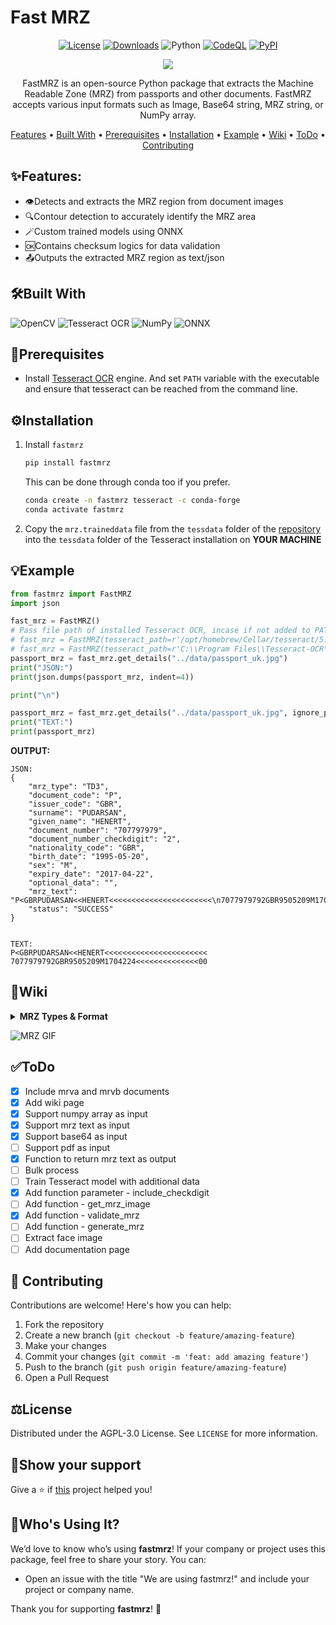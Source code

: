 # Fast MRZ

<div align="center">

[![License](https://img.shields.io/badge/license-AGPL%203.0-34D058?color=blue)](https://github.com/sivakumar-mahalingam/fastmrz/blob/main/LICENSE)
[![Downloads](https://static.pepy.tech/badge/fastmrz)](https://pypistats.org/packages/fastmrz)
![Python](https://img.shields.io/badge/python-3.8+-blue?logo=python&logoColor=959DA5)
[![CodeQL](https://github.com/sivakumar-mahalingam/fastmrz/actions/workflows/codeql.yml/badge.svg)](https://github.com/sivakumar-mahalingam/fastmrz/actions/workflows/codeql.yml)
[![PyPI](https://img.shields.io/pypi/v/fastmrz.svg?logo=pypi&logoColor=959DA5&color=blue)](https://pypi.org/project/fastmrz/)

<a href="https://github.com/sivakumar-mahalingam/fastmrz/" target="_blank">
    <img src="https://raw.githubusercontent.com/sivakumar-mahalingam/fastmrz/main/docs/FastMRZ.png" target="_blank" />
</a>

FastMRZ is an open-source Python package that extracts the Machine Readable Zone (MRZ) from passports and other documents. FastMRZ accepts various input formats such as Image, Base64 string, MRZ string, or NumPy array. 

[Features](#features) •
[Built With](#built-with) •
[Prerequisites](#prerequisites) •
[Installation](#installation) •
[Example](#example) •
[Wiki](#wiki) •
[ToDo](#todo) •
[Contributing](#contributing)

</div>

## ️✨Features:

- 👁️Detects and extracts the MRZ region from document images
- ️🔍Contour detection to accurately identify the MRZ area
- 🪄Custom trained models using ONNX 
- 🆗Contains checksum logics for data validation
- 📤Outputs the extracted MRZ region as text/json


## 🛠️Built With

![OpenCV](https://img.shields.io/badge/OpenCV-27338e?style=for-the-badge&logo=OpenCV&logoColor=white)
![Tesseract OCR](https://img.shields.io/badge/Tesseract%20OCR-0F9D58?style=for-the-badge&logo=google&logoColor=white)
![NumPy](https://img.shields.io/badge/numpy-316192?style=for-the-badge&logo=numpy&logoColor=white)
![ONNX](https://img.shields.io/badge/ONNX-7B7B7B?style=for-the-badge&logo=onnx&logoColor=white)

## 🚨Prerequisites
- Install [Tesseract OCR](https://tesseract-ocr.github.io/tessdoc/Installation.html) engine. And set `PATH` variable with the executable and ensure that tesseract can be reached from the command line. 

## ⚙️Installation

1. Install `fastmrz`
    ```bash
    pip install fastmrz
    ```
   This can be done through conda too if you prefer.

     ```bash
     conda create -n fastmrz tesseract -c conda-forge
     conda activate fastmrz
     ```

2. Copy  the `mrz.traineddata` file from the `tessdata` folder of the [repository](https://github.com/sivakumar-mahalingam/fastmrz/raw/main/tessdata/mrz.traineddata) into the `tessdata` folder of the Tesseract installation on **YOUR MACHINE**

## 💡Example

```Python
from fastmrz import FastMRZ
import json

fast_mrz = FastMRZ()
# Pass file path of installed Tesseract OCR, incase if not added to PATH variable
# fast_mrz = FastMRZ(tesseract_path=r'/opt/homebrew/Cellar/tesseract/5.3.4_1/bin/tesseract') # Default path in Mac
# fast_mrz = FastMRZ(tesseract_path=r'C:\\Program Files\\Tesseract-OCR\\tesseract.exe') # Default path in Windows
passport_mrz = fast_mrz.get_details("../data/passport_uk.jpg")
print("JSON:")
print(json.dumps(passport_mrz, indent=4))

print("\n")

passport_mrz = fast_mrz.get_details("../data/passport_uk.jpg", ignore_parse=True)
print("TEXT:")
print(passport_mrz)
```

**OUTPUT:**
```Console
JSON:
{
    "mrz_type": "TD3",
    "document_code": "P",
    "issuer_code": "GBR",
    "surname": "PUDARSAN",
    "given_name": "HENERT",
    "document_number": "707797979",
    "document_number_checkdigit": "2",
    "nationality_code": "GBR",
    "birth_date": "1995-05-20",
    "sex": "M",
    "expiry_date": "2017-04-22",
    "optional_data": "",
    "mrz_text": "P<GBRPUDARSAN<<HENERT<<<<<<<<<<<<<<<<<<<<<<<\n7077979792GBR9505209M1704224<<<<<<<<<<<<<<00",
    "status": "SUCCESS"
}


TEXT:
P<GBRPUDARSAN<<HENERT<<<<<<<<<<<<<<<<<<<<<<<
7077979792GBR9505209M1704224<<<<<<<<<<<<<<00
```

## 📃Wiki

<details>
    <summary><b>MRZ Types & Format</b></summary>

The standard for MRZ code is strictly regulated and has to comply with [Doc 9303](https://www.icao.int/publications/pages/publication.aspx?docnum=9303). Machine Readable Travel Documents published by the International Civil Aviation Organization.

There are currently several types of ICAO standard machine-readable zones, which vary in the number of lines and characters in each line:

- TD-1 (e.g. citizen’s identification card, EU ID card, US Green Card): consists of 3 lines, 30 characters each.
- TD-2 (e.g. Romania ID, old type of German ID), and MRV-B (machine-readable visas type B — e.g. Schengen visa): consists of 2 lines, 36 characters each.
- TD-3 (all international passports, also known as MRP), and MRV-A (machine-readable visas type A — issued by the USA, Japan, China, and others): consist of 2 lines, 44 characters each.

Now, based on the example of a national passport, let us take a closer look at the MRZ composition.

![MRZ fields distribution](https://raw.githubusercontent.com/sivakumar-mahalingam/fastmrz/main/docs/mrz_fields_distribution.png)

</details>

![MRZ GIF](https://raw.githubusercontent.com/sivakumar-mahalingam/fastmrz/main/docs/mrz.gif)

## ✅ToDo

- [x] Include mrva and mrvb documents
- [x] Add wiki page
- [x] Support numpy array as input
- [x] Support mrz text as input
- [x] Support base64 as input
- [ ] Support pdf as input
- [x] Function to return mrz text as output
- [ ] Bulk process
- [ ] Train Tesseract model with additional data
- [x] Add function parameter - include_checkdigit
- [ ] Add function - get_mrz_image
- [x] Add function - validate_mrz
- [ ] Add function - generate_mrz
- [ ] Extract face image
- [ ] Add documentation page

## 🤝 Contributing

Contributions are welcome! Here's how you can help:

1. Fork the repository
2. Create a new branch (`git checkout -b feature/amazing-feature`)
3. Make your changes
4. Commit your changes (`git commit -m 'feat: add amazing feature'`)
5. Push to the branch (`git push origin feature/amazing-feature`)
6. Open a Pull Request

## ⚖️License

Distributed under the AGPL-3.0 License. See `LICENSE` for more information.

## 🙏Show your support

Give a ⭐️ if <a href="https://github.com/sivakumar-mahalingam/fastmrz/">this</a> project helped you!

## 🚀Who's Using It?

We’d love to know who’s using **fastmrz**! If your company or project uses this package, feel free to share your story. You can:

- Open an issue with the title "We are using fastmrz!" and include your project or company name.

Thank you for supporting **fastmrz**! 🤟


